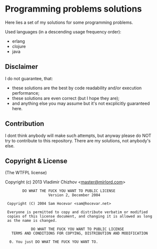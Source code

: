 
# Programming problems solutions

Here lies a set of my solutions for some programming problems.

Used languages (in a descending usage frequency order):
* erlang
* clojure
* java

## Disclaimer

I do not guarantee, that:
* these solutions are the best by code readability and/or execution performance;
* these solutions are even correct (but I hope they are);
* and anything else you may assume but it's not excplicitly guaranteed here.

## Contribution

I dont think anybody will make such attempts, but anyway please do NOT try to
contribute to this repository. There are my solutions, not anybody's else.

## Copyright & License

(The WTFPL license)

Copyright (c) 2013 Vladimir Chizhov &lt;master@mirlord.com&gt;

    
            DO WHAT THE FUCK YOU WANT TO PUBLIC LICENSE 
                        Version 2, December 2004 
    
     Copyright (C) 2004 Sam Hocevar <sam@hocevar.net> 
    
     Everyone is permitted to copy and distribute verbatim or modified 
     copies of this license document, and changing it is allowed as long 
     as the name is changed. 
    
                DO WHAT THE FUCK YOU WANT TO PUBLIC LICENSE 
       TERMS AND CONDITIONS FOR COPYING, DISTRIBUTION AND MODIFICATION 
    
      0. You just DO WHAT THE FUCK YOU WANT TO.


